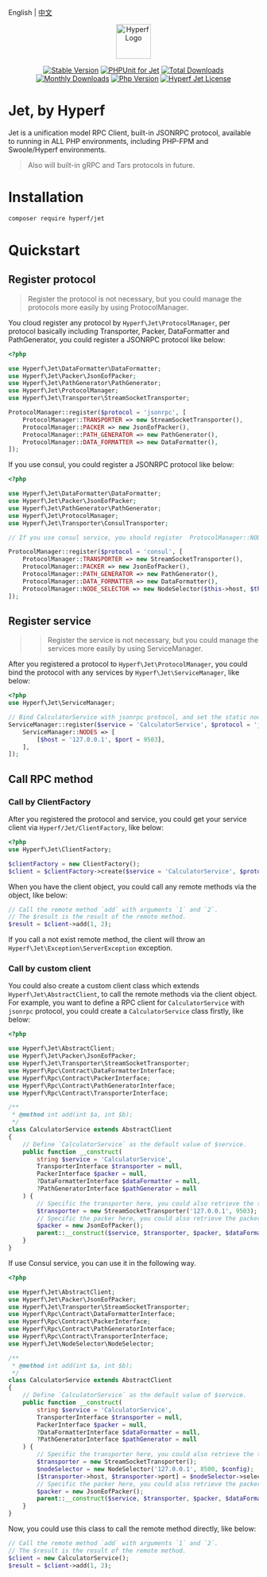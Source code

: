 English | [中文](./README-CN.md)

<p align="center"><a href="https://hyperf.io" target="_blank" rel="noopener noreferrer"><img width="70" src="https://cdn.jsdelivr.net/gh/hyperf/hyperf/docs/logo.png" alt="Hyperf Logo"></a></p>

<p align="center">
  <a href="https://github.com/hyperf/jet/releases"><img src="https://poser.pugx.org/hyperf/jet/v/stable" alt="Stable Version"></a>
  <a href="https://github.com/hyperf/jet/actions"><img src="https://github.com/hyperf/jet/workflows/PHPUnit%20for%20Jet/badge.svg" alt="PHPUnit for Jet"></a>
  <a href="https://packagist.org/packages/hyperf/jet"><img src="https://poser.pugx.org/hyperf/jet/downloads" alt="Total Downloads"></a>
  <a href="https://packagist.org/packages/hyperf/jet"><img src="https://poser.pugx.org/hyperf/jet/d/monthly" alt="Monthly Downloads"></a>
  <a href="https://www.php.net"><img src="https://img.shields.io/badge/php-%3E=7.2-brightgreen.svg?maxAge=2592000" alt="Php Version"></a>
  <a href="https://github.com/hyperf/jet/blob/master/LICENSE"><img src="https://img.shields.io/github/license/hyperf/jet.svg?maxAge=2592000" alt="Hyperf Jet License"></a>
</p>

# Jet, by Hyperf

Jet is a unification model RPC Client, built-in JSONRPC protocol, available to running in ALL PHP environments, including PHP-FPM and Swoole/Hyperf environments.

> Also will built-in gRPC and Tars protocols in future.

# Installation

```bash
composer require hyperf/jet
```

# Quickstart

## Register protocol

> Register the protocol is not necessary, but you could manage the protocols more easily by using ProtocolManager.

You cloud register any protocol by `Hyperf\Jet\ProtocolManager`, per protocol basically including Transporter, Packer, DataFormatter and PathGenerator, you could register a JSONRPC protocol like below: 

```php
<?php

use Hyperf\Jet\DataFormatter\DataFormatter;
use Hyperf\Jet\Packer\JsonEofPacker;
use Hyperf\Jet\PathGenerator\PathGenerator;
use Hyperf\Jet\ProtocolManager;
use Hyperf\Jet\Transporter\StreamSocketTransporter;

ProtocolManager::register($protocol = 'jsonrpc', [
    ProtocolManager::TRANSPORTER => new StreamSocketTransporter(),
    ProtocolManager::PACKER => new JsonEofPacker(),
    ProtocolManager::PATH_GENERATOR => new PathGenerator(),
    ProtocolManager::DATA_FORMATTER => new DataFormatter(),
]);
```

If you use consul, you could register a JSONRPC protocol like below:

```php
<?php

use Hyperf\Jet\DataFormatter\DataFormatter;
use Hyperf\Jet\Packer\JsonEofPacker;
use Hyperf\Jet\PathGenerator\PathGenerator;
use Hyperf\Jet\ProtocolManager;
use Hyperf\Jet\Transporter\ConsulTransporter;

// If you use consul service, you should register  ProtocolManager::NODE_SELECTOR.

ProtocolManager::register($protocol = 'consul', [
    ProtocolManager::TRANSPORTER => new StreamSocketTransporter(),
    ProtocolManager::PACKER => new JsonEofPacker(),
    ProtocolManager::PATH_GENERATOR => new PathGenerator(),
    ProtocolManager::DATA_FORMATTER => new DataFormatter(),
    ProtocolManager::NODE_SELECTOR => new NodeSelector($this->host, $this->port, $config), 
]);

```

## Register service

> > Register the service is not necessary, but you could manage the services more easily by using ServiceManager.

After you registered a protocol to `Hyperf\Jet\ProtocolManager`, you could bind the protocol with any services by `Hyperf\Jet\ServiceManager`, like below:

```php
<?php
use Hyperf\Jet\ServiceManager;

// Bind CalculatorService with jsonrpc protocol, and set the static nodes info.
ServiceManager::register($service = 'CalculatorService', $protocol = 'jsonrpc', [
    ServiceManager::NODES => [
        [$host = '127.0.0.1', $port = 9503],
    ],
]);
```

## Call RPC method

### Call by ClientFactory

After you registered the protocol and service, you could get your service client via `Hyperf/Jet/ClientFactory`, like below:

```php
<?php
use Hyperf\Jet\ClientFactory;

$clientFactory = new ClientFactory();
$client = $clientFactory->create($service = 'CalculatorService', $protocol = 'jsonrpc');
```

When you have the client object, you could call any remote methods via the object, like below: 

```php
// Call the remote method `add` with arguments `1` and `2`.
// The $result is the result of the remote method.
$result = $client->add(1, 2);
```

If you call a not exist remote method, the client will throw an `Hyperf\Jet\Exception\ServerException` exception.

### Call by custom client

You could also create a custom client class which extends `Hyperf\Jet\AbstractClient`, to call the remote methods via the client object.   
For example, you want to define a RPC client for `CalculatorService` with `jsonrpc` protocol, you could create a `CalculatorService` class firstly, like below:

```php
<?php

use Hyperf\Jet\AbstractClient;
use Hyperf\Jet\Packer\JsonEofPacker;
use Hyperf\Jet\Transporter\StreamSocketTransporter;
use Hyperf\Rpc\Contract\DataFormatterInterface;
use Hyperf\Rpc\Contract\PackerInterface;
use Hyperf\Rpc\Contract\PathGeneratorInterface;
use Hyperf\Rpc\Contract\TransporterInterface;

/**
 * @method int add(int $a, int $b);
 */
class CalculatorService extends AbstractClient
{
    // Define `CalculatorService` as the default value of $service.
    public function __construct(
        string $service = 'CalculatorService',
        TransporterInterface $transporter = null,
        PackerInterface $packer = null,
        ?DataFormatterInterface $dataFormatter = null,
        ?PathGeneratorInterface $pathGenerator = null
    ) {
        // Specific the transporter here, you could also retrieve the transporter from ProtocolManager or passing by constructor.
        $transporter = new StreamSocketTransporter('127.0.0.1', 9503);
        // Specific the packer here, you could also retrieve the packer from ProtocolManager or passing by constructor.
        $packer = new JsonEofPacker();
        parent::__construct($service, $transporter, $packer, $dataFormatter, $pathGenerator);
    }
}
```

If use Consul service, you can use it in the following way.

```php
<?php

use Hyperf\Jet\AbstractClient;
use Hyperf\Jet\Packer\JsonEofPacker;
use Hyperf\Jet\Transporter\StreamSocketTransporter;
use Hyperf\Rpc\Contract\DataFormatterInterface;
use Hyperf\Rpc\Contract\PackerInterface;
use Hyperf\Rpc\Contract\PathGeneratorInterface;
use Hyperf\Rpc\Contract\TransporterInterface;
use Hyperf\Jet\NodeSelector\NodeSelector;

/**
 * @method int add(int $a, int $b);
 */
class CalculatorService extends AbstractClient
{
    // Define `CalculatorService` as the default value of $service.
    public function __construct(
        string $service = 'CalculatorService',
        TransporterInterface $transporter = null,
        PackerInterface $packer = null,
        ?DataFormatterInterface $dataFormatter = null,
        ?PathGeneratorInterface $pathGenerator = null
    ) {
        // Specific the transporter here, you could also retrieve the transporter from ProtocolManager or passing by constructor.
        $transporter = new StreamSocketTransporter();
        $nodeSelector = new NodeSelector('127.0.0.1', 8500, $config);
        [$transporter->host, $transporter->port] = $nodeSelector->selectRandomNode($service, 'jsonrpc');
        // Specific the packer here, you could also retrieve the packer from ProtocolManager or passing by constructor.
        $packer = new JsonEofPacker();
        parent::__construct($service, $transporter, $packer, $dataFormatter, $pathGenerator);
    }
}
```

Now, you could use this class to call the remote method directly, like below:

```php
// Call the remote method `add` with arguments `1` and `2`.
// The $result is the result of the remote method.
$client = new CalculatorService();
$result = $client->add(1, 2);
```
